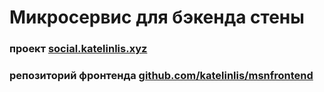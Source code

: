 # Микросервис для бэкенда стены
### проект <a href="https://social.katelinlis.xyz">social.katelinlis.xyz</a>
### репозиторий фронтенда <a href="https://github.com/katelinlis/msnfrontend"> github.com/katelinlis/msnfrontend
